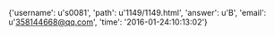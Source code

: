 {'username': u's0081', 'path': u'1149/1149.html', 'answer': u'B', 'email': u'358144668@qq.com', 'time': '2016-01-24:10:13:02'}